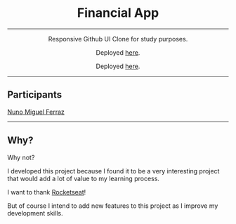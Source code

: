 <h1 align="center">
Financial App
</h1>

---

<p align="center">Responsive Github UI Clone for study purposes.</p>
<p align="center">Deployed <a href="https://nmferraz.github.io/dev-finance/">here</a>.</p>
<p align="center">Deployed <a href="#">here</a>.</p>

<hr>

## Participants
[Nuno Miguel Ferraz](https://github.com/nmferraz)

---

## Why?

<p>Why not?</p>
<p>I developed this project because I found it to be a very interesting project that would add a lot of value to my learning process.<p>
<p>I want to thank <a href="https://www.youtube.com/c/RocketSeat">Rocketseat</a>!</p>
<p>But of course I intend to add new features to this project as I improve my development skills.</p>
